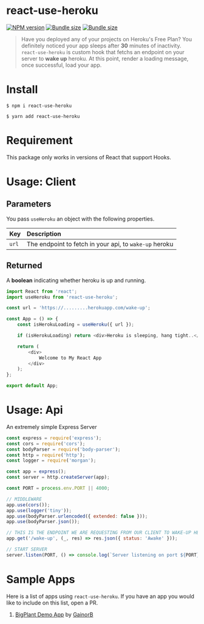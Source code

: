 # react-use-heroku

[![NPM version](https://badgen.net/npm/v/react-use-heroku)](https://www.npmjs.com/package/react-use-heroku) [![Bundle size](https://badgen.net/bundlephobia/min/react-use-heroku?label=size)](https://bundlephobia.com/result?p=react-use-heroku) [![Bundle size](https://badgen.net/bundlephobia/minzip/react-use-heroku?label=gzip%20size)](https://bundlephobia.com/result?p=react-use-heroku)

> Have you deployed any of your projects on Heroku's Free Plan? You definitely noticed your app sleeps after **30** minutes of inactivity. `react-use-heroku` is custom hook that fetchs an endpoint on your server to **wake up** heroku. At this point, render a loading message, once successful, load your app. 

# Install

```
$ npm i react-use-heroku
```

```
$ yarn add react-use-heroku
```

# Requirement
This package only works in versions of React that support Hooks.

# Usage: Client

## Parameters

You pass `useHeroku` an object with the following properties.

| Key        | Description                                            |
| :--------- |:------------------------------------------------------ |
| `url`      | The endpoint to fetch in your api, to `wake-up` heroku |

## Returned

A **boolean** indicating whether heroku is up and running.

```javascript
import React from 'react';
import useHeroku from 'react-use-heroku';

const url = 'https://.........herokuapp.com/wake-up';

const App = () => {
    const isHerokuLoading = useHeroku({ url });

    if (isHerokuLoading) return <div>Heroku is sleeping, hang tight..</div>;

    return (
        <div>
            Welcome to My React App
        </div>
    );
};

export default App;
```

# Usage: Api

An extremely simple Express Server

```javascript
const express = require('express');
const cors = require('cors');
const bodyParser = require('body-parser');
const http = require('http');
const logger = require('morgan');

const app = express();
const server = http.createServer(app);

const PORT = process.env.PORT || 4000;

// MIDDLEWARE
app.use(cors());
app.use(logger('tiny'));
app.use(bodyParser.urlencoded({ extended: false }));
app.use(bodyParser.json());

// THIS IS THE ENDPOINT WE ARE REQUESTING FROM OUR CLIENT TO WAKE-UP HEROKU
app.get('/wake-up', (_, res) => res.json({ status: 'Awake' }));

// START SERVER
server.listen(PORT, () => console.log(`Server listening on port ${PORT}`));
```

# Sample Apps

Here is a list of apps using `react-use-heroku`. If you have an app you would like to include on this list, open a PR.

1. [BigPlant Demo App](https://bigplant.netlify.com/) by [GainorB](https://github.com/GainorB)

